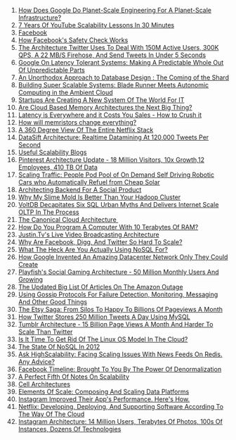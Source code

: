 <ol>
<li><a href="http://highscalability.com/blog/2016/7/18/how-does-google-do-planet-scale-engineering-for-a-planet-sca.html">How Does Google Do Planet-Scale Engineering For A Planet-Scale Infrastructure?</a></li>
<li><a href="http://highscalability.com/blog/2012/3/26/7-years-of-youtube-scalability-lessons-in-30-minutes.html">7 Years Of YouTube Scalability Lessons In 30 Minutes</a></li>
<li><a href="http://highscalability.com/blog/category/facebook">Facebook</a></li>
<li><a href="http://highscalability.com/blog/2015/11/14/how-facebooks-safety-check-works.html">How Facebook's Safety Check Works</a></li>
<li><a href="http://highscalability.com/blog/2013/7/8/the-architecture-twitter-uses-to-deal-with-150m-active-users.html">The Architecture Twitter Uses To Deal With 150M Active Users, 300K QPS, A 22 MB/S Firehose, And Send Tweets In Under 5 Seconds</a></li>
<li><a href="http://highscalability.com/blog/2012/6/18/google-on-latency-tolerant-systems-making-a-predictable-whol.html">Google On Latency Tolerant Systems: Making A Predictable Whole Out Of Unpredictable Parts</a>&nbsp;&nbsp;</li>
<li><a href="http://highscalability.com/blog/2009/8/6/an-unorthodox-approach-to-database-design-the-coming-of-the.html">An Unorthodox Approach to Database Design : The Coming of the Shard</a></li>
<li><a href="/blog/2009/12/16/building-super-scalable-systems-blade-runner-meets-autonomic.html">Building Super Scalable Systems: Blade Runner Meets Autonomic Computing in the Ambient&nbsp;Cloud</a></li>
<li><a href="http://highscalability.com/blog/2012/5/7/startups-are-creating-a-new-system-of-the-world-for-it.html">Startups Are Creating A New System Of The World For IT</a></li>
<li><a href="http://highscalability.com/blog/2009/3/16/are-cloud-based-memory-architectures-the-next-big-thing.html">Are Cloud Based Memory Architectures the Next Big Thing?</a></li>
<li><a href="http://highscalability.com/blog/2009/7/25/latency-is-everywhere-and-it-costs-you-sales-how-to-crush-it.html">Latency is Everywhere and it Costs You Sales - How to Crush it</a></li>
<li><a href="http://highscalability.com/blog/2010/5/5/how-will-memristors-change-everything.html">How will memristors change everything?</a>&nbsp;</li>
<li><a href="http://highscalability.com/blog/2015/11/9/a-360-degree-view-of-the-entire-netflix-stack.html">A 360 Degree View Of The Entire Netflix Stack</a></li>
<li><a href="http://highscalability.com/blog/2011/11/29/datasift-architecture-realtime-datamining-at-120000-tweets-p.html">DataSift Architecture: Realtime Datamining At 120,000 Tweets Per Second</a></li>
<li><a href="http://highscalability.com/blog/category/blog">Useful Scalability Blogs</a></li>
<li><a href="http://highscalability.com/blog/2012/5/21/pinterest-architecture-update-18-million-visitors-10x-growth.html">Pinterest Architecture Update - 18 Million Visitors, 10x Growth,12 Employees, 410 TB Of Data</a></li>
<li><a href="http://highscalability.com/blog/category/blog"></a><a class="journal-entry-navigation-current" href="http://highscalability.com/blog/2009/7/16/scaling-traffic-people-pod-pool-of-on-demand-self-driving-ro.html">Scaling Traffic: People Pod Pool of On Demand Self Driving Robotic Cars who Automatically Refuel from Cheap&nbsp;Solar</a></li>
<li><a href="http://highscalability.com/blog/2015/7/22/architecting-backend-for-a-social-product.html">Architecting Backend For A Social Product</a></li>
<li><a href="http://highscalability.com/blog/2012/4/9/why-my-slime-mold-is-better-than-your-hadoop-cluster.html">Why My Slime Mold Is Better Than Your Hadoop Cluster</a></li>
<li><a href="http://highscalability.com/blog/2010/6/28/voltdb-decapitates-six-sql-urban-myths-and-delivers-internet.html">VoltDB Decapitates Six SQL Urban Myths And Delivers Internet Scale OLTP In The Process</a></li>
<li><a href="/blog/2009/8/7/the-canonical-cloud-architecture.html">The Canonical Cloud Architecture&nbsp;</a></li>
<li><a href="http://highscalability.com/blog/2015/8/5/how-do-you-program-a-computer-with-10-terabytes-of-ram.html">How Do You Program A Computer With 10 Terabytes Of RAM?</a></li>
<li><a href="http://highscalability.com/blog/2010/3/16/justintvs-live-video-broadcasting-architecture.html">Justin.Tv's Live Video Broadcasting Architecture</a></li>
<li><a href="http://highscalability.com/blog/2009/10/13/why-are-facebook-digg-and-twitter-so-hard-to-scale.html">Why Are Facebook, Digg, And Twitter So Hard To Scale?</a></li>
<li><a href="http://highscalability.com/blog/2010/12/6/what-the-heck-are-you-actually-using-nosql-for.html">What The Heck Are You Actually Using NoSQL For?</a></li>
<li><a href="http://highscalability.com/blog/2015/8/10/how-google-invented-an-amazing-datacenter-network-only-they.html">How Google Invented An Amazing Datacenter Network Only They Could Create</a></li>
<li><a href="http://highscalability.com/blog/2010/9/21/playfishs-social-gaming-architecture-50-million-monthly-user.html">Playfish's Social Gaming Architecture - 50 Million Monthly Users And Growing</a> </li>
<li><a href="http://highscalability.com/blog/2011/5/2/the-updated-big-list-of-articles-on-the-amazon-outage.html">The Updated Big List Of Articles On The Amazon Outage</a></li>
<li><a href="http://highscalability.com/blog/2011/11/14/using-gossip-protocols-for-failure-detection-monitoring-mess.html">Using Gossip Protocols For Failure Detection, Monitoring, Messaging And Other Good Things</a></li>
<li><a href="http://highscalability.com/blog/2012/1/9/the-etsy-saga-from-silos-to-happy-to-billions-of-pageviews-a.html">The Etsy Saga: From Silos To Happy To Billions Of Pageviews A Month</a></li>
<li><a href="http://highscalability.com/blog/2011/12/19/how-twitter-stores-250-million-tweets-a-day-using-mysql.html">How Twitter Stores 250 Million Tweets A Day Using MySQL</a></li>
<li><a href="http://highscalability.com/blog/2012/2/13/tumblr-architecture-15-billion-page-views-a-month-and-harder.html">Tumblr Architecture - 15 Billion Page Views A Month And Harder To Scale Than Twitter</a> </li>
<li><a href="http://highscalability.com/blog/2012/1/19/is-it-time-to-get-rid-of-the-linux-os-model-in-the-cloud.html">Is It Time To Get Rid Of The Linux OS Model In The Cloud?</a></li>
<li><a href="http://highscalability.com/blog/2012/1/24/the-state-of-nosql-in-2012.html">The State Of NoSQL In 2012</a></li>
<li><a href="http://highscalability.com/blog/2012/8/13/ask-highscalability-facing-scaling-issues-with-news-feeds-on.html">Ask HighScalability: Facing Scaling Issues With News Feeds On Redis. Any Advice?</a></li>
<li><a href="http://highscalability.com/blog/2012/1/23/facebook-timeline-brought-to-you-by-the-power-of-denormaliza.html">Facebook Timeline: Brought To You By The Power Of Denormalization</a></li>
<li><a href="http://highscalability.com/blog/2012/1/10/a-perfect-fifth-of-notes-on-scalability.html">A Perfect Fifth Of Notes On Scalability</a></li>
<li><a href="http://highscalability.com/blog/2012/5/9/cell-architectures.html">Cell Architectures</a></li>
<li><a href="http://highscalability.com/blog/2015/5/4/elements-of-scale-composing-and-scaling-data-platforms.html">Elements Of Scale: Composing And Scaling Data Platforms</a></li>
<li><a href="http://highscalability.com/blog/2014/9/29/instagram-improved-their-apps-performance-heres-how.html">Instagram Improved Their App's Performance. Here's How.</a></li>
<li><a href="http://highscalability.com/blog/2011/12/12/netflix-developing-deploying-and-supporting-software-accordi.html">Netflix: Developing, Deploying, And Supporting Software According To The Way Of The Cloud</a></li>
<li><a href="http://highscalability.com/blog/2011/12/6/instagram-architecture-14-million-users-terabytes-of-photos.html">Instagram Architecture: 14 Million Users, Terabytes Of Photos, 100s Of Instances, Dozens Of Technologies</a></li>
</ol>

